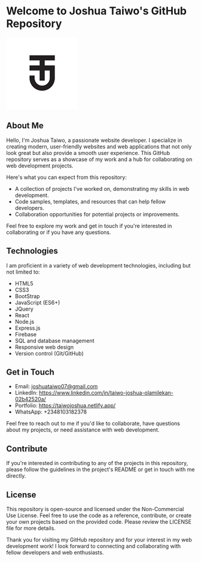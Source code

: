 # Welcome to Joshua Taiwo's GitHub Repository

![Header Image](./public/logo192.png)

## About Me

Hello, I'm Joshua Taiwo, a passionate website developer. I specialize in creating modern, user-friendly websites and web applications that not only look great but also provide a smooth user experience. This GitHub repository serves as a showcase of my work and a hub for collaborating on web development projects.

Here's what you can expect from this repository:

- A collection of projects I've worked on, demonstrating my skills in web development.
- Code samples, templates, and resources that can help fellow developers.
- Collaboration opportunities for potential projects or improvements.

Feel free to explore my work and get in touch if you're interested in collaborating or if you have any questions.

## Technologies

I am proficient in a variety of web development technologies, including but not limited to:

- HTML5
- CSS3
- BootStrap
- JavaScript (ES6+)
- JQuery
- React
- Node.js
- Express.js
- Firebase
- SQL and database management
- Responsive web design
- Version control (Git/GitHub)

## Get in Touch

- Email: joshuataiwo07@gmail.com
- LinkedIn: https://www.linkedin.com/in/taiwo-joshua-olamilekan-02b42520a/
- Portfolio: https://taiwojoshua.netlify.app/
- WhatsApp: +2348103182378

Feel free to reach out to me if you'd like to collaborate, have questions about my projects, or need assistance with web development.

## Contribute

If you're interested in contributing to any of the projects in this repository, please follow the guidelines in the project's README or get in touch with me directly.

## License

This repository is open-source and licensed under the Non-Commercial Use License. Feel free to use the code as a reference, contribute, or create your own projects based on the provided code. Please review the LICENSE file for more details.

Thank you for visiting my GitHub repository and for your interest in my web development work! I look forward to connecting and collaborating with fellow developers and web enthusiasts.
